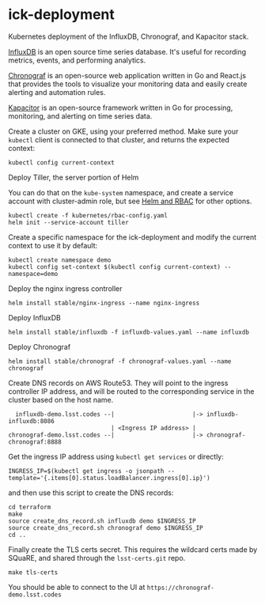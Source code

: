 # ick-deployment
Kubernetes deployment of the InfluxDB, Chronograf, and Kapacitor stack.

[InfluxDB](https://github.com/influxdata/influxdb) is an open source time series database. It's useful for recording metrics, events, and performing analytics.

[Chronograf](https://github.com/influxdata/chronograf) is an open-source web application written in Go and React.js that provides the tools to visualize your monitoring data and easily create alerting and automation rules.

[Kapacitor](https://github.com/influxdata/kapacitor) is an open-source framework written in Go for processing, monitoring, and alerting on time series data.

Create a cluster on GKE, using your preferred method. Make sure your `kubectl` client is connected to that cluster, and returns the expected context:
```
kubectl config current-context
```

Deploy Tiller, the server portion of Helm

You can do that on the `kube-system` namespace, and create a service account with cluster-admin role, but see [Helm and RBAC](https://docs.helm.sh/using_helm/#role-based-access-control) for other options.
```
kubectl create -f kubernetes/rbac-config.yaml
helm init --service-account tiller
```

Create a specific namespace for the ick-deployment and modify the current context to use it by default:
```
kubectl create namespace demo
kubectl config set-context $(kubectl config current-context) --namespace=demo
```

Deploy the nginx ingress controller
```
helm install stable/nginx-ingress --name nginx-ingress
```

Deploy InfluxDB
```
helm install stable/influxdb -f influxdb-values.yaml --name influxdb
```

Deploy Chronograf
```
helm install stable/chronograf -f chronograf-values.yaml --name chronograf
```

Create DNS records on AWS Route53. They will point to the ingress controller IP address, and will be routed to the corresponding service in the cluster based on the host name.

```
  influxdb-demo.lsst.codes --|                      |-> influxdb-influxdb:8086
                             | <Ingress IP address> |  
chronograf-demo.lsst.codes --|                      |-> chronograf-chronograf:8888
```

Get the ingress IP address using `kubectl get services` or directly:

```
INGRESS_IP=$(kubectl get ingress -o jsonpath --template='{.items[0].status.loadBalancer.ingress[0].ip}')
```
and then use this script to create the DNS records:

```
cd terraform
make
source create_dns_record.sh influxdb demo $INGRESS_IP
source create_dns_record.sh chronograf demo $INGRESS_IP
cd ..
```

Finally create the TLS certs secret. This requires the wildcard certs made by SQuaRE, and shared through the `lsst-certs.git` repo.

```
make tls-certs
```

You should be able to connect to the UI at `https://chronograf-demo.lsst.codes`
